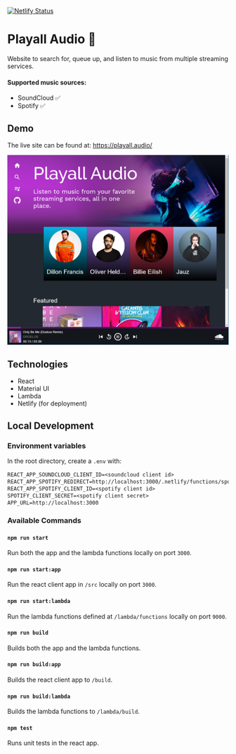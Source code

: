 [![Netlify Status](https://api.netlify.com/api/v1/badges/6d205b7b-f4d7-48fe-8672-411ebbecffbe/deploy-status)](https://app.netlify.com/sites/playallaudio/deploys)
# Playall Audio :musical_note:
Website to search for, queue up, and listen to music from multiple streaming services.

#### Supported music sources:
- SoundCloud :white_check_mark:
- Spotify :white_check_mark:

## Demo
The live site can be found at: https://playall.audio/

![Homepage](./screenshots/homepage.PNG)

## Technologies
- React
- Material UI
- Lambda
- Netlify (for deployment)

## Local Development

### Environment variables
In the root directory, create a `.env` with:
```
REACT_APP_SOUNDCLOUD_CLIENT_ID=<soundcloud client id>
REACT_APP_SPOTIFY_REDIRECT=http://localhost:3000/.netlify/functions/spotifyCallback
REACT_APP_SPOTIFY_CLIENT_ID=<spotify client id>
SPOTIFY_CLIENT_SECRET=<spotify client secret>
APP_URL=http://localhost:3000
```

### Available Commands
#### `npm run start`
Run both the app and the lambda functions locally on port `3000`.
#### `npm run start:app`
Run the react client app in `/src` locally on port `3000`.
#### `npm run start:lambda`
Run the lambda functions defined at `/lambda/functions` locally on port `9000`.
#### `npm run build`
Builds both the app and the lambda functions.
#### `npm run build:app`
Builds the react client app to `/build`.
#### `npm run build:lambda`
Builds the lambda functions to `/lambda/build`.
#### `npm test`
Runs unit tests in the react app.
